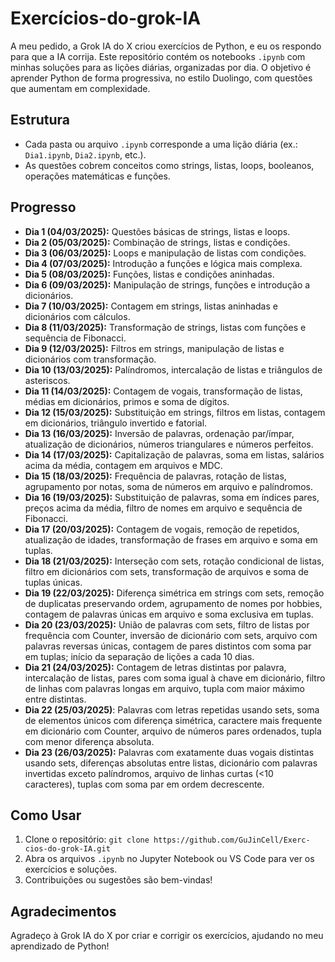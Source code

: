 # Exercícios-do-grok-IA

A meu pedido, a Grok IA do X criou exercícios de Python, e eu os respondo para que a IA corrija. Este repositório contém os notebooks `.ipynb` com minhas soluções para as lições diárias, organizadas por dia. O objetivo é aprender Python de forma progressiva, no estilo Duolingo, com questões que aumentam em complexidade.

## Estrutura
- Cada pasta ou arquivo `.ipynb` corresponde a uma lição diária (ex.: `Dia1.ipynb`, `Dia2.ipynb`, etc.).
- As questões cobrem conceitos como strings, listas, loops, booleanos, operações matemáticas e funções.

## Progresso
- **Dia 1 (04/03/2025):** Questões básicas de strings, listas e loops.
- **Dia 2 (05/03/2025):** Combinação de strings, listas e condições.
- **Dia 3 (06/03/2025):** Loops e manipulação de listas com condições.
- **Dia 4 (07/03/2025):** Introdução a funções e lógica mais complexa.
- **Dia 5 (08/03/2025):** Funções, listas e condições aninhadas.
- **Dia 6 (09/03/2025):** Manipulação de strings, funções e introdução a dicionários.
- **Dia 7 (10/03/2025):** Contagem em strings, listas aninhadas e dicionários com cálculos.
- **Dia 8 (11/03/2025):** Transformação de strings, listas com funções e sequência de Fibonacci.
- **Dia 9 (12/03/2025):** Filtros em strings, manipulação de listas e dicionários com transformação.
- **Dia 10 (13/03/2025):** Palíndromos, intercalação de listas e triângulos de asteriscos.
- **Dia 11 (14/03/2025):** Contagem de vogais, transformação de listas, médias em dicionários, primos e soma de dígitos.
- **Dia 12 (15/03/2025):** Substituição em strings, filtros em listas, contagem em dicionários, triângulo invertido e fatorial.
- **Dia 13 (16/03/2025):** Inversão de palavras, ordenação par/ímpar, atualização de dicionários, números triangulares e números perfeitos.
- **Dia 14 (17/03/2025):** Capitalização de palavras, soma em listas, salários acima da média, contagem em arquivos e MDC.
- **Dia 15 (18/03/2025):** Frequência de palavras, rotação de listas, agrupamento por notas, soma de números em arquivo e palíndromos.
- **Dia 16 (19/03/2025):** Substituição de palavras, soma em índices pares, preços acima da média, filtro de nomes em arquivo e sequência de Fibonacci.
- **Dia 17 (20/03/2025):** Contagem de vogais, remoção de repetidos, atualização de idades, transformação de frases em arquivo e soma em tuplas.
- **Dia 18 (21/03/2025):** Interseção com sets, rotação condicional de listas, filtro em dicionários com sets, transformação de arquivos e soma de tuplas únicas.
- **Dia 19 (22/03/2025):** Diferença simétrica em strings com sets, remoção de duplicatas preservando ordem, agrupamento de nomes por hobbies, contagem de palavras únicas em arquivo e soma exclusiva em tuplas.
- **Dia 20 (23/03/2025):** União de palavras com sets, filtro de listas por frequência com Counter, inversão de dicionário com sets, arquivo com palavras reversas únicas, contagem de pares distintos com soma par em tuplas; início da separação de lições a cada 10 dias.
- **Dia 21 (24/03/2025):** Contagem de letras distintas por palavra, intercalação de listas, pares com soma igual à chave em dicionário, filtro de linhas com palavras longas em arquivo, tupla com maior máximo entre distintas.
- **Dia 22 (25/03/2025)**: Palavras com letras repetidas usando sets, soma de elementos únicos com diferença simétrica, caractere mais frequente em dicionário com Counter, arquivo de números pares ordenados, tupla com menor diferença absoluta.
- **Dia 23 (26/03/2025):** Palavras com exatamente duas vogais distintas usando sets, diferenças absolutas entre listas, dicionário com palavras invertidas exceto palíndromos, arquivo de linhas curtas (<10 caracteres), tuplas com soma par em ordem decrescente.


## Como Usar
1. Clone o repositório: `git clone https://github.com/GuJinCell/Exerc-cios-do-grok-IA.git`
2. Abra os arquivos `.ipynb` no Jupyter Notebook ou VS Code para ver os exercícios e soluções.
3. Contribuições ou sugestões são bem-vindas!

## Agradecimentos
Agradeço à Grok IA do X por criar e corrigir os exercícios, ajudando no meu aprendizado de Python!
